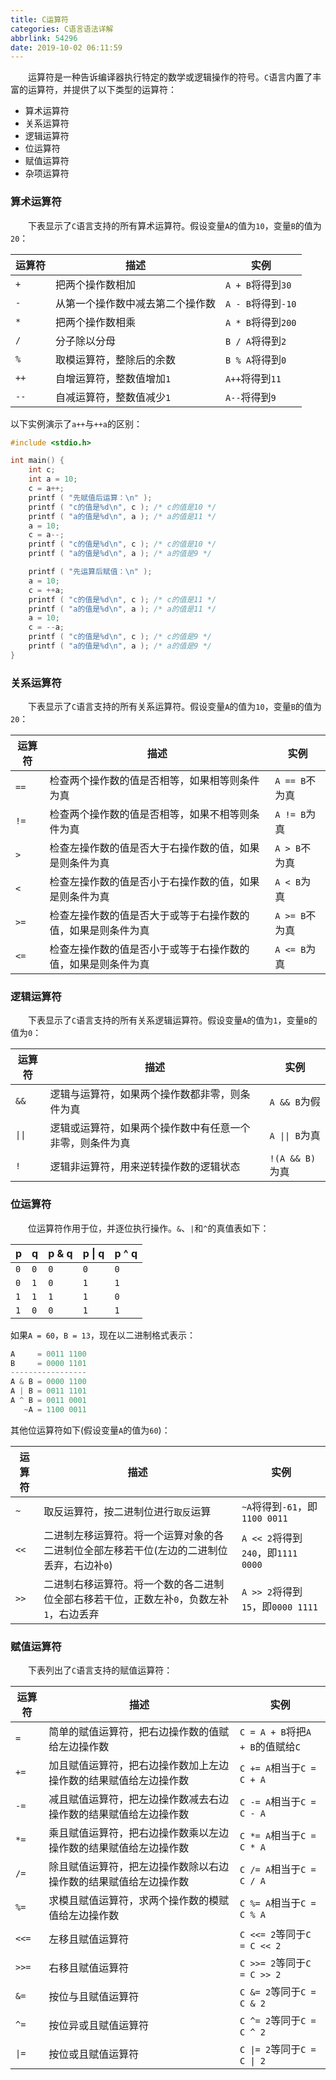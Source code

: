 ```yaml
---
title: C运算符
categories: C语言语法详解
abbrlink: 54296
date: 2019-10-02 06:11:59
---
```

&emsp;&emsp;运算符是一种告诉编译器执行特定的数学或逻辑操作的符号。`C`语言内置了丰富的运算符，并提供了以下类型的运算符：

- 算术运算符
- 关系运算符
- 逻辑运算符
- 位运算符
- 赋值运算符
- 杂项运算符

### 算术运算符

&emsp;&emsp;下表显示了`C`语言支持的所有算术运算符。假设变量`A`的值为`10`，变量`B`的值为`20`：

运算符  | 描述                         | 实例
-------|------------------------------|-----
`+`    | 把两个操作数相加               | `A + B`将得到`30`
`-`    | 从第一个操作数中减去第二个操作数 | `A - B`将得到`-10`
`*`    | 把两个操作数相乘               | `A * B`将得到`200`
`/`    | 分子除以分母                   | `B / A`将得到`2`
`%`    | 取模运算符，整除后的余数        | `B % A`将得到`0`
`++`   | 自增运算符，整数值增加`1`       | `A++`将得到`11`
`--`   | 自减运算符，整数值减少`1`       | `A--`将得到`9`

以下实例演示了`a++`与`++a`的区别：

``` cpp
#include <stdio.h>

int main() {
    int c;
    int a = 10;
    c = a++;
    printf ( "先赋值后运算：\n" );
    printf ( "c的值是%d\n", c ); /* c的值是10 */
    printf ( "a的值是%d\n", a ); /* a的值是11 */
    a = 10;
    c = a--;
    printf ( "c的值是%d\n", c ); /* c的值是10 */
    printf ( "a的值是%d\n", a ); /* a的值是9 */

    printf ( "先运算后赋值：\n" );
    a = 10;
    c = ++a;
    printf ( "c的值是%d\n", c ); /* c的值是11 */
    printf ( "a的值是%d\n", a ); /* a的值是11 */
    a = 10;
    c = --a;
    printf ( "c的值是%d\n", c ); /* c的值是9 */
    printf ( "a的值是%d\n", a ); /* a的值是9 */
}
```

### 关系运算符

&emsp;&emsp;下表显示了`C`语言支持的所有关系运算符。假设变量`A`的值为`10`，变量`B`的值为`20`：

运算符 | 描述                                                    | 实例
-------|--------------------------------------------------------|-----
`==`   | 检查两个操作数的值是否相等，如果相等则条件为真             | `A == B`不为真
`!=`   | 检查两个操作数的值是否相等，如果不相等则条件为真           | `A != B`为真
`>`    | 检查左操作数的值是否大于右操作数的值，如果是则条件为真      | `A > B`不为真
`<`    | 检查左操作数的值是否小于右操作数的值，如果是则条件为真      | `A < B`为真
`>=`   | 检查左操作数的值是否大于或等于右操作数的值，如果是则条件为真 | `A >= B`不为真
`<=`   | 检查左操作数的值是否小于或等于右操作数的值，如果是则条件为真 | `A <= B`为真

### 逻辑运算符

&emsp;&emsp;下表显示了`C`语言支持的所有关系逻辑运算符。假设变量`A`的值为`1`，变量`B`的值为`0`：

运算符                     | 描述                                                | 实例
--------------------------|-----------------------------------------------------|-----
`&&`                      | 逻辑与运算符，如果两个操作数都非零，则条件为真          | `A && B`为假
<code>&#124;&#124;</code> | 逻辑或运算符，如果两个操作数中有任意一个非零，则条件为真 | <code>A &#124;&#124; B</code>为真
`!`                       | 逻辑非运算符，用来逆转操作数的逻辑状态                  | `!(A && B)`为真

### 位运算符

&emsp;&emsp;位运算符作用于位，并逐位执行操作。`&`、`|`和`^`的真值表如下：

p   | q   | p & q | p &#124; q | p ^ q
----|-----|-------|------------|------
`0` | `0` | `0`   | `0`        | `0`
`0` | `1` | `0`   | `1`        | `1`
`1` | `1` | `1`   | `1`        | `0`
`1` | `0` | `0`   | `1`        | `1`

如果`A = 60`，`B = 13`，现在以二进制格式表示：

``` cpp
A     = 0011 1100
B     = 0000 1101
-----------------
A & B = 0000 1100
A | B = 0011 1101
A ^ B = 0011 0001
   ~A = 1100 0011
```

其他位运算符如下(假设变量`A`的值为`60`)：

运算符 | 描述                                                                              | 实例
------|-----------------------------------------------------------------------------------|----
`~`   | 取反运算符，按二进制位进行`取反`运算                                                 | `~A`将得到`-61`，即`1100 0011`
`<<`  | 二进制左移运算符。将一个运算对象的各二进制位全部左移若干位(左边的二进制位丢弃，右边补`0`) | `A << 2`将得到`240`，即`1111 0000`
`>>`  | 二进制右移运算符。将一个数的各二进制位全部右移若干位，正数左补`0`，负数左补`1`，右边丢弃  | `A >> 2`将得到`15`，即`0000 1111`

### 赋值运算符

&emsp;&emsp;下表列出了`C`语言支持的赋值运算符：

运算符                | 描述                                                       | 实例
---------------------|------------------------------------------------------------|-----
`=`                  | 简单的赋值运算符，把右边操作数的值赋给左边操作数                | `C = A + B`将把`A + B`的值赋给`C`
`+=`                 | 加且赋值运算符，把右边操作数加上左边操作数的结果赋值给左边操作数 | `C += A`相当于`C = C + A`
`-=`                 | 减且赋值运算符，把左边操作数减去右边操作数的结果赋值给左边操作数 | `C -= A`相当于`C = C - A`
`*=`                 | 乘且赋值运算符，把右边操作数乘以左边操作数的结果赋值给左边操作数 | `C *= A`相当于`C = C * A`
`/=`                 | 除且赋值运算符，把左边操作数除以右边操作数的结果赋值给左边操作数 | `C /= A`相当于`C = C / A`
`%=`                 | 求模且赋值运算符，求两个操作数的模赋值给左边操作数              | `C %= A`相当于`C = C % A`
`<<=`                | 左移且赋值运算符                                             | `C <<= 2`等同于`C = C << 2`
`>>=`                | 右移且赋值运算符                                             | `C >>= 2`等同于`C = C >> 2`
`&=`                 | 按位与且赋值运算符                                           | `C &= 2`等同于`C = C & 2`
`^=`                 | 按位异或且赋值运算符                                         | `C ^= 2`等同于`C = C ^ 2`
<code>&#124;=</code> | 按位或且赋值运算符                                           | <code>C &#124;= 2</code>等同于<code>C = C &#124; 2<code>